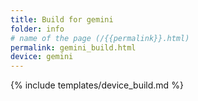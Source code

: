 ```yaml
---
title: Build for gemini
folder: info
# name of the page (/{{permalink}}.html)
permalink: gemini_build.html
device: gemini
---
```

{% include templates/device_build.md %}
